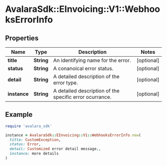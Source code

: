 # AvalaraSdk::EInvoicing::V1::WebhooksErrorInfo

## Properties

| Name | Type | Description | Notes |
| ---- | ---- | ----------- | ----- |
| **title** | **String** | An identifying name for the error. | [optional] |
| **status** | **String** | A conanoical error status. | [optional] |
| **detail** | **String** | A detailed description of the error type. | [optional] |
| **instance** | **String** | A detailed description of the specific error ocurrance. | [optional] |

## Example

```ruby
require 'avalara_sdk'

instance = AvalaraSdk::EInvoicing::V1::WebhooksErrorInfo.new(
  title: CustomException,
  status: Error,
  detail: Customized error detail message.,
  instance: more details
)
```

